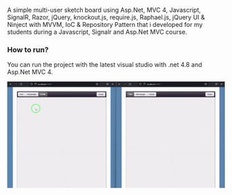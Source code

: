 A simple multi-user sketch board using Asp.Net, MVC 4, Javascript, SignalR, Razor,  jQuery, knockout.js, require.js, Raphael.js, jQuery UI & Ninject with MVVM, IoC & Repository Pattern that i developed for my students during a Javascript, Signalr and Asp.Net MVC course.

### How to run?
You can run the project with the latest visual studio with .net 4.8 and Asp.Net MVC 4.

![](https://raw.githubusercontent.com/Mahdi7s/JsBoard/master/screens/1.gif)
